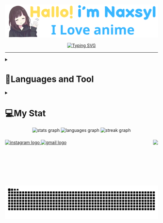 <p align="center"><a href="https://github.com/Naxsyl"><img width=580px alt="Hello, I'm Naxsyl. I Love Anime" src="img/banner.png" /></a></p>

<p align="center">
<a href="https://git.io/typing-svg"><img src="https://readme-typing-svg.herokuapp.com?font=Fira+Code&weight=600&size=22&pause=1000&center=true&vCenter=true&random=false&width=435&lines=Newbie+Programmer;Back-end+web+and+app+developer;Learn+Something+Interesting" alt="Typing SVG" /></a>
</p>
<hr>
<details>
  <summary><h1 align="left">🧰Languages and Tool</h1></summary>
<hr>


<h4 align="left">Languages</h4>

###

<div align="left">
  <img src="https://cdn.jsdelivr.net/gh/devicons/devicon/icons/html5/html5-original.svg" height="40" alt="html5 logo"  />
  <img width="12" />
  <img src="https://cdn.jsdelivr.net/gh/devicons/devicon/icons/css3/css3-original.svg" height="40" alt="css3 logo"  />
  <img width="12" />
  <img src="https://cdn.jsdelivr.net/gh/devicons/devicon/icons/javascript/javascript-original.svg" height="40" alt="javascript logo"  />
  <img width="12" />
  <img src="https://cdn.jsdelivr.net/gh/devicons/devicon/icons/php/php-original.svg" height="40" alt="php logo"  />
  <img width="12" />
  <img src="https://cdn.jsdelivr.net/gh/devicons/devicon/icons/mysql/mysql-original.svg" height="40" alt="mysql logo"  />
</div>

###

<h4 align="left">Tool Front-End</h4>

###

<div align="left">
  <img src="https://cdn.jsdelivr.net/gh/devicons/devicon/icons/bootstrap/bootstrap-original.svg" height="40" alt="bootstrap logo"  />
  <img width="12" />
  <img src="https://cdn.simpleicons.org/tailwindcss/06B6D4" height="40" alt="tailwindcss logo"  />
  <img width="12" />
  <img src="https://cdn.simpleicons.org/react/61DAFB" height="40" alt="react logo"  />
  <img width="12" />
  <img src="https://cdn.simpleicons.org/sass/CC6699" height="40" alt="sass logo"  />
</div>

###

<h4 align="left">Tool Back-End</h4>

###

<div align="left">
  <img src="https://cdn.simpleicons.org/laravel/FF2D20" height="40" alt="laravel logo"  />
  <img width="12" />
  <img src="https://cdn.jsdelivr.net/gh/devicons/devicon/icons/codeigniter/codeigniter-plain.svg" height="40" alt="codeigniter logo"  />
  <img width="12" />
  <img src="https://cdn.simpleicons.org/nodedotjs/339933" height="40" alt="nodejs logo"  />
  <img width="12" />
  <img src="https://cdn.jsdelivr.net/gh/devicons/devicon/icons/nextjs/nextjs-original.svg" height="40" alt="nextjs logo"  />
</div>

###
</details>

<details>
  <summary><h1 align="left">💻My Stat</h1></summary>
<hr>


<br>

<!--START_SECTION:waka-->
![Code Time](http://img.shields.io/badge/Code%20Time-381%20hrs%2057%20mins-blue)

![Profile Views](http://img.shields.io/badge/Profile%20Views-0-blue)

**🐱 My GitHub Data** 

> 📦 148.0 kB Used in GitHub's Storage 
 > 
> 🏆 89 Contributions in the Year 2024
 > 
> 🚫 Not Opted to Hire
 > 
> 📜 14 Public Repositories 
 > 
> 🔑 5 Private Repositories 
 > 
**I'm a Night 🦉** 

```text
🌞 Morning                14 commits          ████░░░░░░░░░░░░░░░░░░░░░   15.38 % 
🌆 Daytime                18 commits          █████░░░░░░░░░░░░░░░░░░░░   19.78 % 
🌃 Evening                25 commits          ███████░░░░░░░░░░░░░░░░░░   27.47 % 
🌙 Night                  34 commits          █████████░░░░░░░░░░░░░░░░   37.36 % 
```
📅 **I'm Most Productive on Tuesday** 

```text
Monday                   6 commits           ██░░░░░░░░░░░░░░░░░░░░░░░   06.59 % 
Tuesday                  26 commits          ███████░░░░░░░░░░░░░░░░░░   28.57 % 
Wednesday                16 commits          ████░░░░░░░░░░░░░░░░░░░░░   17.58 % 
Thursday                 15 commits          ████░░░░░░░░░░░░░░░░░░░░░   16.48 % 
Friday                   8 commits           ██░░░░░░░░░░░░░░░░░░░░░░░   08.79 % 
Saturday                 11 commits          ███░░░░░░░░░░░░░░░░░░░░░░   12.09 % 
Sunday                   9 commits           ██░░░░░░░░░░░░░░░░░░░░░░░   09.89 % 
```


📊 **This Week I Spent My Time On** 

```text
💬 Programming Languages: 
TypeScript               10 hrs 37 mins      ███████████████░░░░░░░░░░   61.21 % 
Prisma                   1 hr 46 mins        ███░░░░░░░░░░░░░░░░░░░░░░   10.26 % 
JavaScript               1 hr 17 mins        ██░░░░░░░░░░░░░░░░░░░░░░░   07.45 % 
PHP                      1 hr 9 mins         ██░░░░░░░░░░░░░░░░░░░░░░░   06.70 % 
JSON                     53 mins             █░░░░░░░░░░░░░░░░░░░░░░░░   05.14 % 

🔥 Editors: 
VS Code                  17 hrs 21 mins      █████████████████████████   100.00 % 

🐱‍💻 Projects: 
teknomadya               12 hrs 22 mins      ██████████████████░░░░░░░   71.29 % 
SixBook                  2 hrs 40 mins       ████░░░░░░░░░░░░░░░░░░░░░   15.38 % 
smk-6                    1 hr 31 mins        ██░░░░░░░░░░░░░░░░░░░░░░░   08.81 % 
next-app-router          47 mins             █░░░░░░░░░░░░░░░░░░░░░░░░   04.52 % 

💻 Operating System: 
Windows                  17 hrs 21 mins      █████████████████████████   100.00 % 
```


 Last Updated on 21/12/2024 15:08:29 UTC
<!--END_SECTION:waka-->
</details>

<div align="center" >
  <img src="https://github-readme-stats.vercel.app/api?username=naxsyl&hide_title=false&hide_rank=false&show_icons=true&include_all_commits=true&count_private=true&disable_animations=false&theme=dracula&locale=en&hide_border=false&order=1" height="150" alt="stats graph" /> 
  <img src="https://github-readme-stats.vercel.app/api/top-langs?username=naxsyl&locale=en&hide_title=false&layout=compact&card_width=320&langs_count=5&theme=dracula&hide_border=false&order=2" height="150" alt="languages graph" />
  <img src="https://streak-stats.demolab.com?user=naxsyl&locale=en&mode=daily&theme=dracula&hide_border=false&border_radius=5&order=3" height="150" alt="streak graph"  />
</div>

###

<img align="right" height="150" src="https://i.imgflip.com/65efzo.gif"  />

###

  

###
<div align="left">
  <a href="https://www.instagram.com/nass.rill/" target="_blank">
    <img src="https://img.shields.io/static/v1?message=Instagram&logo=instagram&label=&color=E4405F&logoColor=white&labelColor=&style=for-the-badge" height="35" alt="instagram logo"  />
  </a>
  <a href="mailto:naxsyl79@gmail.com" target="_blank">
    <img src="https://img.shields.io/static/v1?message=Send%20Gmail&logo=gmail&label=&color=D14836&logoColor=white&labelColor=&style=for-the-badge" height="35" alt="gmail logo"  />
  </a>
</div>

###

<br clear="both">

<img src="https://raw.githubusercontent.com/naxsyl/naxsyl/output/snake.svg" alt="Snake animation" />

###
